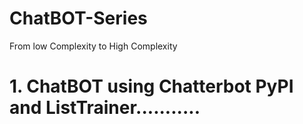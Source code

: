 # ChatBOT-Series
From low Complexity to High Complexity

# 1. ChatBOT using Chatterbot PyPI and ListTrainer...........
